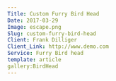 ```yaml
---
Title: Custom Furry Bird Head
Date: 2017-03-29
Image: escape.png
Slug: custom-furry-bird-head
Client: Frank Dilliger
Client_Link: http://www.demo.com
Service: Furry Bird head
template: article
gallery:BirdHead
--- 
```



